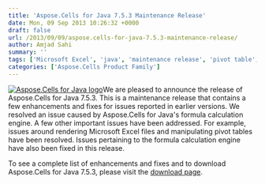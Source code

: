 ```yaml
---
title: 'Aspose.Cells for Java 7.5.3 Maintenance Release'
date: Mon, 09 Sep 2013 10:26:32 +0000
draft: false
url: /2013/09/09/aspose.cells-for-java-7.5.3-maintenance-release/
author: Amjad Sahi
summary: ''
tags: ['Microsoft Excel', 'java', 'maintenance release', 'pivot table', 'product release']
categories: ['Aspose.Cells Product Family']
---
```


[![Aspose.Cells for Java logo][1]](https://blog.aspose.com/wp-content/uploads/sites/2/2013/07/aspose-Cells-for-Java_100.png)We are pleased to announce the release of Aspose.Cells for Java 7.5.3. This is a maintenance release that contains a few enhancements and fixes for issues reported in earlier versions. We resolved an issue caused by Aspose.Cells for Java's formula calculation engine. A few other important issues have been addressed. For example, issues around rendering Microsoft Excel files and manipulating pivot tables have been resolved. Issues pertaining to the formula calculation engine have also been fixed in this release.

To see a complete list of enhancements and fixes and to download Aspose.Cells for Java 7.5.3, please visit the [download page][2].




[1]: https://blog.aspose.com/wp-content/uploads/sites/2/2013/07/aspose-Cells-for-Java_100.png "Aspose.Cells for Java logo"
[2]: http://www.aspose.com/community/files/72/java-components/aspose.cells-for-java/entry494330.aspx




